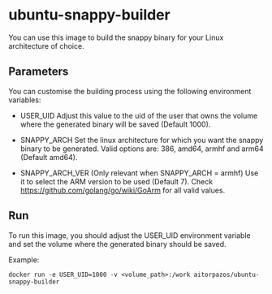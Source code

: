 # ubuntu-snappy-builder

You can use this image to build the snappy binary for your Linux architecture of choice.

## Parameters

You can customise the building process using the following environment variables:

* USER_UID
Adjust this value to the uid of the user that owns the volume where the generated binary will be saved (Default 1000).

* SNAPPY_ARCH
Set the linux architecture for which you want the snappy binary to be generated. Valid options are: 386, amd64, armhf and arm64 (Default amd64).

* SNAPPY_ARCH_VER (Only relevant when SNAPPY_ARCH = armhf)
Use it to select the ARM version to be used (Default 7). Check <https://github.com/golang/go/wiki/GoArm> for all valid values.

## Run

To run this image, you should adjust the USER_UID environment variable and set the volume where the generated binary should be saved.

Example:
```
docker run -e USER_UID=1000 -v <volume_path>:/work aitorpazos/ubuntu-snappy-builder
```

